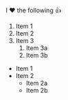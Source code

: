 I :heart: the following :+1:

1. Item 1
2. Item 2
3. Item 3
   1. Item 3a
   2. Item 3b
* Item 1
* Item 2
   * Item 2a
   * Item 2b
